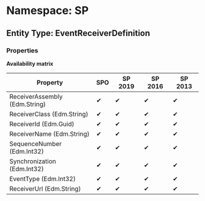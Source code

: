 # Namespace: SP
## Entity Type: EventReceiverDefinition

### Properties

**Availability matrix**

Property | SPO | SP 2019 | SP 2016 | SP 2013
----------|-----|---------|---------|--------
ReceiverAssembly (Edm.String) | ✔ | ✔ | ✔ | ✔
ReceiverClass (Edm.String) | ✔ | ✔ | ✔ | ✔
ReceiverId (Edm.Guid) | ✔ | ✔ | ✔ | ✔
ReceiverName (Edm.String) | ✔ | ✔ | ✔ | ✔
SequenceNumber (Edm.Int32) | ✔ | ✔ | ✔ | ✔
Synchronization (Edm.Int32) | ✔ | ✔ | ✔ | ✔
EventType (Edm.Int32) | ✔ | ✔ | ✔ | ✔
ReceiverUrl (Edm.String) | ✔ | ✔ | ✔ | ✔

